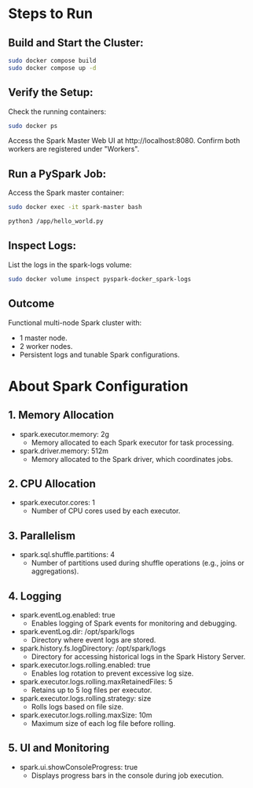 # Steps to Run

## Build and Start the Cluster:

```bash
sudo docker compose build
sudo docker compose up -d
```

## Verify the Setup:

Check the running containers:
```bash
sudo docker ps
```
Access the Spark Master Web UI at http://localhost:8080.
Confirm both workers are registered under "Workers".

## Run a PySpark Job:

Access the Spark master container:
```bash
sudo docker exec -it spark-master bash
```
```bash
python3 /app/hello_world.py
```

## Inspect Logs:

List the logs in the spark-logs volume:
```bash
sudo docker volume inspect pyspark-docker_spark-logs
```

## Outcome
Functional multi-node Spark cluster with:
- 1 master node.
- 2 worker nodes.
- Persistent logs and tunable Spark configurations.

# About Spark Configuration

## 1. Memory Allocation
- spark.executor.memory: 2g
    - Memory allocated to each Spark executor for task processing.
- spark.driver.memory: 512m
    - Memory allocated to the Spark driver, which coordinates jobs.

## 2. CPU Allocation
- spark.executor.cores: 1
    - Number of CPU cores used by each executor.

## 3. Parallelism
- spark.sql.shuffle.partitions: 4
    - Number of partitions used during shuffle operations (e.g., joins or aggregations).

## 4. Logging
- spark.eventLog.enabled: true
    - Enables logging of Spark events for monitoring and debugging.
- spark.eventLog.dir: /opt/spark/logs
    - Directory where event logs are stored.
- spark.history.fs.logDirectory: /opt/spark/logs
    - Directory for accessing historical logs in the Spark History Server.
- spark.executor.logs.rolling.enabled: true
    - Enables log rotation to prevent excessive log size.
- spark.executor.logs.rolling.maxRetainedFiles: 5
    - Retains up to 5 log files per executor.
- spark.executor.logs.rolling.strategy: size
    - Rolls logs based on file size.
- spark.executor.logs.rolling.maxSize: 10m
    - Maximum size of each log file before rolling.

## 5. UI and Monitoring
- spark.ui.showConsoleProgress: true
    - Displays progress bars in the console during job execution.